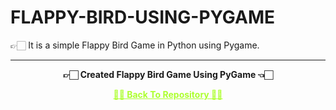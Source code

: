 # FLAPPY-BIRD-USING-PYGAME
 👉🏻 It is a simple Flappy Bird Game in Python using Pygame.
 
---

<p align="center"> <b> 👉🏻 Created Flappy Bird Game Using PyGame 👈🏻 <b> </p>
 
<p align="center"><a href='https://github.com/Amey-Thakur/FLAPPY-BIRD-USING-PYGAME', style='color: greenyellow;'> ✌🏻 Back To Repository ✌🏻</p>
